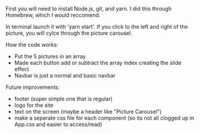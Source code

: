 First you will need to install Node.js, git, and yarn. I did this through Homebrew, which I would reccomend.

In terminal launch it with 'yarn start'.
If you click to the left and right of the picture, you will cylce through the picture carousel.

How the code works:
- Put the 5 pictures in an array
- Made each button add or subtract the array index creating the slide effect
- Navbar is just a normal and basic navbar

Future improvements:
- footer (super simple one that is regular)
- logo for the site
- text on the screen (maybe a header like "Picture Carousel")
- make a seperate css file for each component (so its not all clogged up in App.css and easier to access/read)


